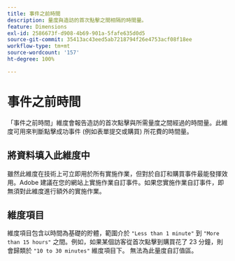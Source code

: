 ```yaml
---
title: 事件之前時間
description: 量度與造訪的首次點擊之間相隔的時間量。
feature: Dimensions
exl-id: 2586673f-d908-4b69-901a-5fafe635d0d5
source-git-commit: 35413ac43eed5ab7218794f26e4753acf08f18ee
workflow-type: tm+mt
source-wordcount: '157'
ht-degree: 100%

---
```


# 事件之前時間

「事件之前時間」維度會報告造訪的首次點擊與所需量度之間經過的時間量。此維度可用來判斷點擊成功事件 (例如表單提交或購買) 所花費的時間量。

## 將資料填入此維度中

雖然此維度在技術上可立即用於所有實施作業，但對於自訂和購買事件最能發揮效用。Adobe 建議在您的網站上實施作業自訂事件。如果您實施作業自訂事件，即無須對此維度進行額外的實施作業。

## 維度項目

維度項目包含以時間為基礎的貯體，範圍介於 `"Less than 1 minute"` 到 `"More than 15 hours"` 之間。例如，如果某個訪客從首次點擊到購買花了 23 分鐘，則會歸類於 `"10 to 30 minutes"` 維度項目下。 無法為此量度自訂值區。
